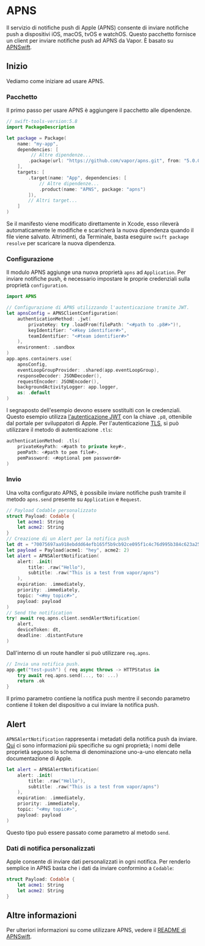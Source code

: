# APNS

Il servizio di notifiche push di Apple (APNS) consente di inviare notifiche push a dispositivi iOS, macOS, tvOS e watchOS. Questo pacchetto fornisce un client per inviare notifiche push ad APNS da Vapor. È basato su [APNSwift](https://github.com/swift-server-community/APNSwift).

## Inizio

Vediamo come iniziare ad usare APNS.

### Pacchetto

Il primo passo per usare APNS è aggiungere il pacchetto alle dipendenze.

```swift
// swift-tools-version:5.8
import PackageDescription

let package = Package(
    name: "my-app",
    dependencies: [
         // Altre dipendenze...
        .package(url: "https://github.com/vapor/apns.git", from: "5.0.0"),
    ],
    targets: [
        .target(name: "App", dependencies: [
            // Altre dipendenze...
            .product(name: "APNS", package: "apns")
        ]),
        // Altri target...
    ]
)
```

Se il manifesto viene modificato direttamente in Xcode, esso rileverà automaticamente le modifiche e scaricherà la nuova dipendenza quando il file viene salvato. Altrimenti, da Terminale, basta eseguire `swift package resolve` per scaricare la nuova dipendenza.

### Configurazione

Il modulo APNS aggiunge una nuova proprietà `apns` ad `Application`. Per inviare notifiche push, è necessario impostare le proprie credenziali sulla proprietà `configuration`.

```swift
import APNS

// Configurazione di APNS utilizzando l'autenticazione tramite JWT.
let apnsConfig = APNSClientConfiguration(
    authenticationMethod: .jwt(
        privateKey: try .loadFrom(filePath: "<#path to .p8#>")!,
        keyIdentifier: "<#key identifier#>",
        teamIdentifier: "<#team identifier#>"
    ),
    environment: .sandbox
)
app.apns.containers.use(
    apnsConfig,
    eventLoopGroupProvider: .shared(app.eventLoopGroup),
    responseDecoder: JSONDecoder(),
    requestEncoder: JSONEncoder(),
    backgroundActivityLogger: app.logger,
    as: .default
)
```

I segnaposto dell'esempio devono essere sostituiti con le credenziali.
Questo esempio utilizza [l'autenticazione JWT](https://developer.apple.com/documentation/usernotifications/setting_up_a_remote_notification_server/) con la chiave `.p8`, ottenibile dal portale per sviluppatori di Apple. Per l'autenticazione [TLS](https://developer.apple.com/documentation/usernotifications/setting_up_a_remote_notification_server/), si può utilizzare il metodo di autenticazione `.tls`:

```swift
authenticationMethod: .tls(
    privateKeyPath: <#path to private key#>,
    pemPath: <#path to pem file#>,
    pemPassword: <#optional pem password#>
)
```

### Invio

Una volta configurato APNS, è possibile inviare notifiche push tramite il metodo `apns.send` presente su `Application` e `Request`.

```swift
// Payload Codable personalizzato
struct Payload: Codable {
    let acme1: String
    let acme2: String
}
// Creazione di un Alert per la notifica push
let dt = "70075697aa918ebddd64efb165f5b9cb92ce095f1c4c76d995b384c623a258bb"
let payload = Payload(acme1: "hey", acme2: 2)
let alert = APNSAlertNotification(
    alert: .init(
        title: .raw("Hello"),
        subtitle: .raw("This is a test from vapor/apns")
    ),
    expiration: .immediately,
    priority: .immediately,
    topic: "<#my topic#>",
    payload: payload
)
// Send the notification
try! await req.apns.client.sendAlertNotification(
    alert, 
    deviceToken: dt, 
    deadline: .distantFuture
)
```

Dall'interno di un route handler si può utilizzare `req.apns`.

```swift
// Invia una notifica push.
app.get("test-push") { req async throws -> HTTPStatus in
    try await req.apns.send(..., to: ...) 
    return .ok
}
```

Il primo parametro contiene la notifica push mentre il secondo parametro contiene il token del dispositivo a cui inviare la notifica push.

## Alert

`APNSAlertNotification` rappresenta i metadati della notifica push da inviare. [Qui](https://developer.apple.com/library/archive/documentation/NetworkingInternet/Conceptual/RemoteNotificationsPG/PayloadKeyReference.html) ci sono informazioni più specifiche su ogni proprietà; i nomi delle proprietà seguono lo schema di denominazione uno-a-uno elencato nella documentazione di Apple.

```swift
let alert = APNSAlertNotification(
    alert: .init(
        title: .raw("Hello"),
        subtitle: .raw("This is a test from vapor/apns")
    ),
    expiration: .immediately,
    priority: .immediately,
    topic: "<#my topic#>",
    payload: payload
)
```

Questo tipo può essere passato come parametro al metodo `send`.

### Dati di notifica personalizzati

Apple consente di inviare dati personalizzati in ogni notifica. Per renderlo semplice in APNS basta che i dati da inviare conformino a `Codable`:

```swift
struct Payload: Codable {
    let acme1: String
    let acme2: String
}
```

## Altre informazioni

Per ulteriori informazioni su come utilizzare APNS, vedere il [README di APNSwift](https://github.com/swift-server-community/APNSwift).
